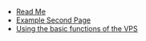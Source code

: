 - [Read Me](README)
- [Example Second Page](second-page)
- [Using the basic functions of the VPS](Using-the-basic-functions-of-the-server)